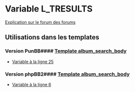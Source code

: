 # Variable L_TRESULTS
[Explication sur le forum des forums](http://forum.forumactif.com/t294113-listing-des-variables#L_TRESULTS)
## Utilisations dans les templates
### Version PunBB#### [Template album_search_body](punbb/album_search_body.md)
* [Variable à la ligne 25](../punbb/album_search_body.tpl#L25)
### Version phpBB2#### [Template album_search_body](subsilver/album_search_body.md)
* [Variable à la ligne 6](../subsilver/album_search_body.tpl#L6)